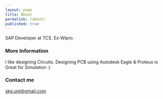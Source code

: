 ```yaml
---
layout: page
title: About
permalink: /about/
published: true
---
```


SAP Developer at TCS. Ex-Wipro.

### More Information

I like designing Circuits. Designing PCB using Autodesk Eagle & Proteus is Great for Simulation :)

### Contact me

[skg.unt@gmail.com](mailto:skg.unt@gmail.com)
